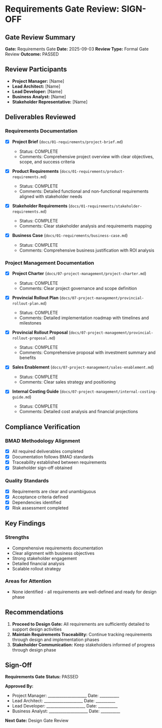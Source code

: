 # Requirements Gate Review: SIGN-OFF

## Gate Review Summary

**Gate:** Requirements Gate
**Date:** 2025-09-03
**Review Type:** Formal Gate Review
**Outcome:** PASSED

## Review Participants

- **Project Manager:** [Name]
- **Lead Architect:** [Name]
- **Lead Developer:** [Name]
- **Business Analyst:** [Name]
- **Stakeholder Representative:** [Name]

## Deliverables Reviewed

### Requirements Documentation
- [x] **Project Brief** (`docs/01-requirements/project-brief.md`)
  - Status: COMPLETE
  - Comments: Comprehensive project overview with clear objectives, scope, and success criteria

- [x] **Product Requirements** (`docs/01-requirements/product-requirements.md`)
  - Status: COMPLETE
  - Comments: Detailed functional and non-functional requirements aligned with stakeholder needs

- [x] **Stakeholder Requirements** (`docs/01-requirements/stakeholder-requirements.md`)
  - Status: COMPLETE
  - Comments: Clear stakeholder analysis and requirements mapping

- [x] **Business Case** (`docs/01-requirements/business-case.md`)
  - Status: COMPLETE
  - Comments: Comprehensive business justification with ROI analysis

### Project Management Documentation
- [x] **Project Charter** (`docs/07-project-management/project-charter.md`)
  - Status: COMPLETE
  - Comments: Clear project governance and scope definition

- [x] **Provincial Rollout Plan** (`docs/07-project-management/provincial-rollout-plan.md`)
  - Status: COMPLETE
  - Comments: Detailed implementation roadmap with timelines and milestones

- [x] **Provincial Rollout Proposal** (`docs/07-project-management/provincial-rollout-proposal.md`)
  - Status: COMPLETE
  - Comments: Comprehensive proposal with investment summary and benefits

- [x] **Sales Enablement** (`docs/07-project-management/sales-enablement.md`)
  - Status: COMPLETE
  - Comments: Clear sales strategy and positioning

- [x] **Internal Costing Guide** (`docs/07-project-management/internal-costing-guide.md`)
  - Status: COMPLETE
  - Comments: Detailed cost analysis and financial projections

## Compliance Verification

### BMAD Methodology Alignment
- [x] All required deliverables completed
- [x] Documentation follows BMAD standards
- [x] Traceability established between requirements
- [x] Stakeholder sign-off obtained

### Quality Standards
- [x] Requirements are clear and unambiguous
- [x] Acceptance criteria defined
- [x] Dependencies identified
- [x] Risk assessment completed

## Key Findings

### Strengths
- Comprehensive requirements documentation
- Clear alignment with business objectives
- Strong stakeholder engagement
- Detailed financial analysis
- Scalable rollout strategy

### Areas for Attention
- None identified - all requirements are well-defined and ready for design phase

## Recommendations

1. **Proceed to Design Gate:** All requirements are sufficiently detailed to support design activities
2. **Maintain Requirements Traceability:** Continue tracking requirements through design and implementation phases
3. **Stakeholder Communication:** Keep stakeholders informed of progress through design phase

## Sign-Off

**Requirements Gate Status:** PASSED

**Approved By:**
- Project Manager: ____________________ Date: __________
- Lead Architect: ____________________ Date: __________
- Lead Developer: ____________________ Date: __________
- Business Analyst: ____________________ Date: __________

**Next Gate:** Design Gate Review
